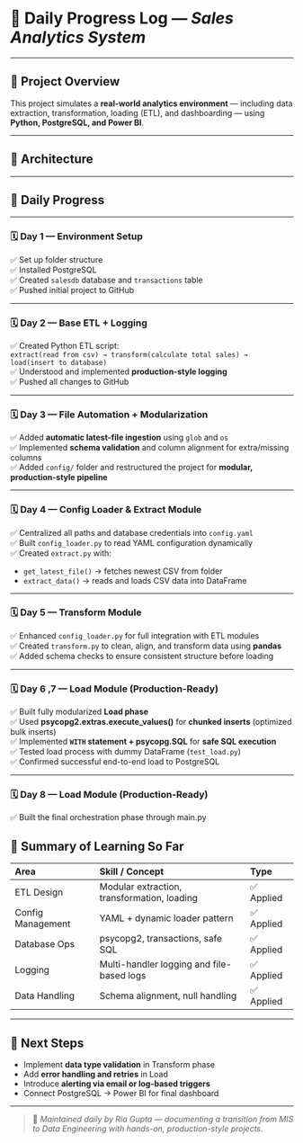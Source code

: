 # 📘 Daily Progress Log — *Sales Analytics System*

---

## 🚀 Project Overview
This project simulates a **real-world analytics environment** — including data extraction, transformation, loading (ETL), and dashboarding — using **Python, PostgreSQL, and Power BI**.

---

## 🧩 Architecture


---

## 📅 Daily Progress

---

### 🗓️ **Day 1 — Environment Setup**
✅ Set up folder structure  
✅ Installed PostgreSQL  
✅ Created `salesdb` database and `transactions` table  
✅ Pushed initial project to GitHub  

---

### 🗓️ **Day 2 — Base ETL + Logging**
✅ Created Python ETL script:  
`extract(read from csv) → transform(calculate total sales) → load(insert to database)`  
✅ Understood and implemented **production-style logging**  
✅ Pushed all changes to GitHub  

---

### 🗓️ **Day 3 — File Automation + Modularization**
✅ Added **automatic latest-file ingestion** using `glob` and `os`  
✅ Implemented **schema validation** and column alignment for extra/missing columns  
✅ Added `config/` folder and restructured the project for **modular, production-style pipeline**  

---

### 🗓️ **Day 4 — Config Loader & Extract Module**
✅ Centralized all paths and database credentials into `config.yaml`  
✅ Built `config_loader.py` to read YAML configuration dynamically  
✅ Created `extract.py` with:
- `get_latest_file()` → fetches newest CSV from folder  
- `extract_data()` → reads and loads CSV data into DataFrame  

---

### 🗓️ **Day 5 — Transform Module**
✅ Enhanced `config_loader.py` for full integration with ETL modules  
✅ Created `transform.py` to clean, align, and transform data using **pandas**  
✅ Added schema checks to ensure consistent structure before loading  

---

### 🗓️ **Day 6 ,7 — Load Module (Production-Ready)**
✅ Built fully modularized **Load phase**  
✅ Used **psycopg2.extras.execute_values()** for **chunked inserts** (optimized bulk inserts)  
✅ Implemented **`WITH` statement + psycopg.SQL** for **safe SQL execution**  
✅ Tested load process with dummy DataFrame (`test_load.py`)  
✅ Confirmed successful end-to-end load to PostgreSQL  

---

### 🗓️ **Day 8 — Load Module (Production-Ready)**
✅ Built the final orchestration phase through main.py 

## 🧠 Summary of Learning So Far

| Area | Skill / Concept | Type |
|:--|:--|:--|
| ETL Design | Modular extraction, transformation, loading | ✅ Applied |
| Config Management | YAML + dynamic loader pattern | ✅ Applied |
| Database Ops | psycopg2, transactions, safe SQL | ✅ Applied |
| Logging | Multi-handler logging and file-based logs | ✅ Applied |
| Data Handling | Schema alignment, null handling | ✅ Applied |

---

## 🏁 Next Steps

- Implement **data type validation** in Transform phase  
- Add **error handling and retries** in Load  
- Introduce **alerting via email or log-based triggers**  
- Connect PostgreSQL → Power BI for final dashboard  

---

> 🧡 *Maintained daily by Ria Gupta — documenting a transition from MIS to Data Engineering with hands-on, production-style projects.*
